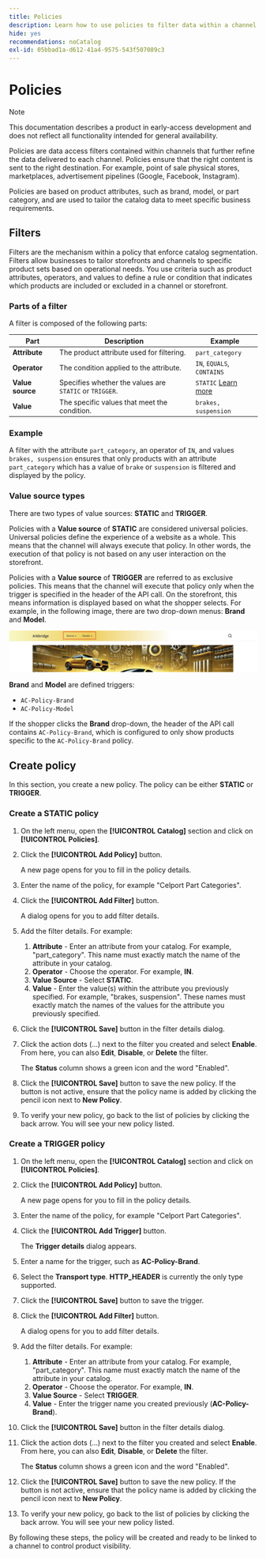 ```yaml
---
title: Policies
description: Learn how to use policies to filter data within a channel to ensure that data is sent to the right destination.
hide: yes
recommendations: noCatalog
exl-id: 05bbad1a-d612-41a4-9575-543f507089c3
---
```

# Policies

>[!NOTE]
>
>This documentation describes a product in early-access development and does not reflect all functionality intended for general availability.

Policies are data access filters contained within channels that further refine the data delivered to each channel. Policies ensure that the right content is sent to the right destination. For example, point of sale physical stores, marketplaces, advertisement pipelines (Google, Facebook, Instagram).

Policies are based on product attributes, such as brand, model, or part category, and are used to tailor the catalog data to meet specific business requirements. ​

## Filters

Filters are the mechanism within a policy that enforce catalog segmentation. Filters allow businesses to tailor storefronts and channels to specific product sets based on operational needs. You use criteria such as product attributes, operators, and values to define a rule or condition that indicates which products are included or excluded in a channel or storefront.

### Parts of a filter

A filter is composed of the following parts:

|Part|Description|Example|
|---|---|---|
|**Attribute**|The product attribute used for filtering.|`part_category`|
|**Operator**|The condition applied to the attribute.|`IN`, `EQUALS`, `CONTAINS`|
|**Value source**|Specifies whether the values are `STATIC` or `TRIGGER`.|`STATIC` [Learn more](#value-source-types)|
|**Value**|The specific values that meet the condition.|`brakes, suspension`|

### Example

A filter with the attribute `part_category`, an operator of `IN`, and values `brakes, suspension` ensures that only products with an attribute `part_category` which has a value of `brake` or `suspension` is filtered and displayed by the policy.

### Value source types

There are two types of value sources: **STATIC** and **TRIGGER**.

Policies with a **Value source** of **STATIC** are considered universal policies. Universal policies define the experience of a website as a whole. This means that the channel will always execute that policy. In other words, the execution of that policy is not based on any user interaction on the storefront.

Policies with a **Value source** of **TRIGGER** are referred to as exclusive policies. This means that the channel will execute that policy only when the trigger is specified in the header of the API call. On the storefront, this means information is displayed based on what the shopper selects. For example, in the following image, there are two drop-down menus: **Brand** and **Model**.

![Trigger value source on storefront](../assets/policy-trigger.png)

**Brand** and **Model** are defined triggers:

- `AC-Policy-Brand`
- `AC-Policy-Model`

If the shopper clicks the **Brand** drop-down, the header of the API call contains `AC-Policy-Brand`, which is configured to only show products specific to the `AC-Policy-Brand` policy.

## Create policy

In this section, you create a new policy. The policy can be either **STATIC** or **TRIGGER**.

### Create a STATIC policy

1. On the left menu, open the **[!UICONTROL Catalog]** section and click on **[!UICONTROL Policies]**.

1. Click the **[!UICONTROL Add Policy]** button.

    A new page opens for you to fill in the policy details. ​

1. Enter the name of the policy, for example "Celport Part Categories".

1. Click the **[!UICONTROL Add Filter]** button.

    A dialog opens for you to add filter details.

1. Add the filter details. For example:

    1. **Attribute** - Enter an attribute from your catalog. For example, "part_category". This name must exactly match the name of the attribute in your catalog.
    1. **Operator** - Choose the operator. For example, **IN**. ​
    1. **Value Source** - Select **STATIC**. ​
    1. **Value** - Enter the value(s) within the attribute you previously specified. For example, "brakes, suspension". ​These names must exactly match the names of the values for the attribute you previously specified.

1. Click the **[!UICONTROL Save]** button in the filter details dialog. ​
    
1. Click the action dots (...) next to the filter you created and select **Enable**. From here, you can also **Edit**, **Disable**, or **Delete** the filter.

    The **Status** column shows a green icon and the word "Enabled".

1. Click the **[!UICONTROL Save]** button to save the new policy.​ If the button is not active, ensure that the policy name is added by clicking the pencil icon next to **New Policy**.

1. To verify your new policy, go back to the list of policies by clicking the back arrow. ​You will see your new policy listed.

### Create a TRIGGER policy

1. On the left menu, open the **[!UICONTROL Catalog]** section and click on **[!UICONTROL Policies]**.

1. Click the **[!UICONTROL Add Policy]** button.

    A new page opens for you to fill in the policy details. ​

1. Enter the name of the policy, for example "Celport Part Categories".

1. Click the **[!UICONTROL Add Trigger]** button.

    The **Trigger details** dialog appears.

1. Enter a name for the trigger, such as **AC-Policy-Brand**.

1. Select the **Transport type**. **HTTP_HEADER** is currently the only type supported.

1. Click the **[!UICONTROL Save]** button to save the trigger.

1. Click the **[!UICONTROL Add Filter]** button.

    A dialog opens for you to add filter details.

1. Add the filter details. For example:

    1. **Attribute** - Enter an attribute from your catalog. For example, "part_category". This name must exactly match the name of the attribute in your catalog.
    1. **Operator** - Choose the operator. For example, **IN**. ​
    1. **Value Source** - Select **TRIGGER**. ​
    1. **Value** - Enter the trigger name you created previously (**AC-Policy-Brand**).

1. Click the **[!UICONTROL Save]** button in the filter details dialog. ​
    
1. Click the action dots (...) next to the filter you created and select **Enable**. From here, you can also **Edit**, **Disable**, or **Delete** the filter.

    The **Status** column shows a green icon and the word "Enabled".

1. Click the **[!UICONTROL Save]** button to save the new policy.​ If the button is not active, ensure that the policy name is added by clicking the pencil icon next to **New Policy**.

1. To verify your new policy, go back to the list of policies by clicking the back arrow. ​You will see your new policy listed.

By following these steps, the policy will be created and ready to be linked to a channel to control product visibility.

